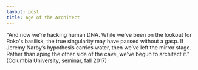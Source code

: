 ```yaml
---
layout: post
title: Age of the Architect
---
```


"And now we’re hacking human DNA. While we've been on the lookout for Roko's basilisk, the true singularity may have passed without a gasp. If Jeremy Narby’s hypothesis carries water, then we’ve left the mirror stage. Rather than aping the other side of the cave, we've begun to architect it." (Columbia University, seminar, fall 2017)
